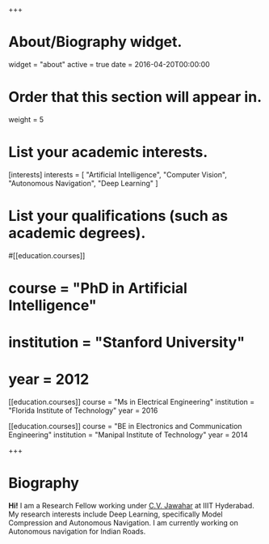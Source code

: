 +++
# About/Biography widget.
widget = "about"
active = true
date = 2016-04-20T00:00:00

# Order that this section will appear in.
weight = 5

# List your academic interests.
[interests]
  interests = [
    "Artificial Intelligence",
    "Computer Vision",
    "Autonomous Navigation", 
    "Deep Learning"
  ]

# List your qualifications (such as academic degrees).
#[[education.courses]]
#  course = "PhD in Artificial Intelligence"
#  institution = "Stanford University"
#  year = 2012

[[education.courses]]
  course = "Ms in Electrical Engineering"
  institution = "Florida Institute of Technology"
  year = 2016

[[education.courses]]
  course = "BE in Electronics and Communication Engineering"
  institution = "Manipal Institute of Technology"
  year = 2014
 
+++

# Biography

**Hi!**
I am a Research Fellow working under [C.V. Jawahar](https://faculty.iiit.ac.in/~jawahar/) at IIIT Hyderabad. My research interests include Deep Learning, specifically Model Compression and Autonomous Navigation. I am currently working  on Autonomous navigation for Indian Roads. 
